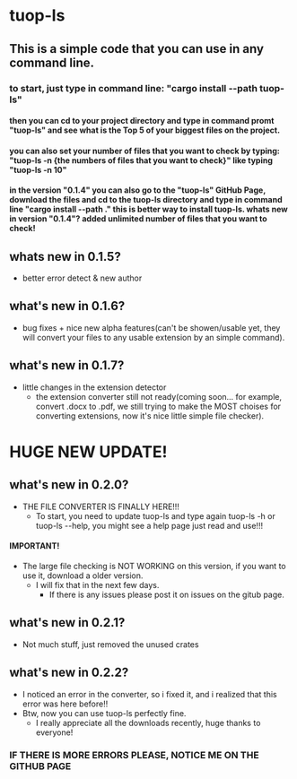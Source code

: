 # tuop-ls

## This is a simple code that you can use in any command line.

### to start, just type in command line: "cargo install --path tuop-ls"

#### then you can cd to your project directory and type in command promt "tuop-ls" and see what is the Top 5 of your biggest files on the project.

#### you can also set your number of files that you want to check by typing: "tuop-ls -n {the numbers of files that you want to check}" like typing "tuop-ls -n 10"

#### in the version "0.1.4" you can also go to the "tuop-ls" GitHub Page, download the files and cd to the tuop-ls directory and type in command line "cargo install --path ." this is better way to install tuop-ls. whats new in version "0.1.4"? added unlimited number of files that you want to check!

## whats new in 0.1.5?

- better error detect & new author 

## what's new in 0.1.6?
- bug fixes + nice new alpha features(can't be showen/usable yet, they will convert your files to any usable extension by an simple command).


## what's new in 0.1.7?
- little changes in the extension detector
  - the extension converter still not ready(coming soon... for example, convert .docx to .pdf, we still trying to make the MOST choises for converting extensions, now it's nice little simple file checker).

# HUGE NEW UPDATE!

## what's new in 0.2.0?
- THE FILE CONVERTER IS FINALLY HERE!!!
  - To start, you need to update tuop-ls and type again tuop-ls -h or tuop-ls --help, you might see a help page just read and use!!!
#### IMPORTANT!
- The large file checking is NOT WORKING on this version, if you want to use it, download a older version.
  - I will fix that in the next few days.
    - If there is any issues please post it on issues on the gitub page.

## what's new in 0.2.1?
  - Not much stuff, just removed the unused crates


## what's new in 0.2.2?
  - I noticed an error in the converter, so i fixed it, and i realized that this error was here before!!
  - Btw, now you can use tuop-ls perfectly fine.
    - I really appreciate all the downloads recently, huge thanks to everyone!

### IF THERE IS MORE ERRORS PLEASE, NOTICE ME ON THE GITHUB PAGE
